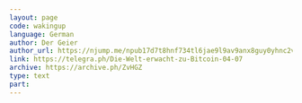 ```yaml
---
layout: page
code: wakingup
language: German
author: Der Geier
author_url: https://njump.me/npub17d7t8hnf734tl6jae9l9av9anx8guy0yhnc2vd9w22vgcvrazs8qjtsnpu
link: https://telegra.ph/Die-Welt-erwacht-zu-Bitcoin-04-07
archive: https://archive.ph/ZvHGZ
type: text
part: 
---
```


